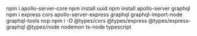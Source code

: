 npm i apollo-server-core
npm install uuid
npm install apollo-server graphql
npm i express cors apollo-server-express graphql graphql-import-node graphql-tools ncp
npm i -D @types/cors @types/express @types/express-graphql @types/node nodemon ts-node typescript
